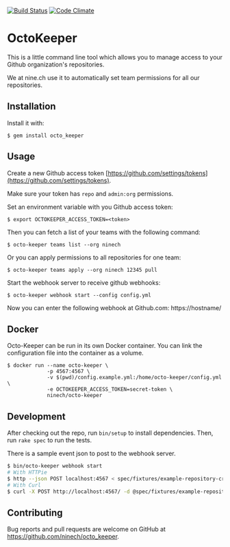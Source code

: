 [![Build Status](https://travis-ci.org/ninech/octo_keeper.svg?branch=master)](https://travis-ci.org/ninech/octo_keeper)
[![Code Climate](https://codeclimate.com/github/ninech/octo_keeper/badges/gpa.svg)](https://codeclimate.com/github/ninech/octo_keeper)

# OctoKeeper

This is a little command line tool which allows you to manage access to your Github organization's repositories.

We at nine.ch use it to automatically set team permissions for all our repositories.

## Installation

Install it with:

    $ gem install octo_keeper

## Usage

Create a new Github access token [https://github.com/settings/tokens](https://github.com/settings/tokens).

Make sure your token has `repo` and `admin:org` permissions.

Set an environment variable with you Github access token:

    $ export OCTOKEEPER_ACCESS_TOKEN=<token>

Then you can fetch a list of your teams with the following command:

    $ octo-keeper teams list --org ninech

Or you can apply permissions to all repositories for one team:

    $ octo-keeper teams apply --org ninech 12345 pull

Start the webhook server to receive github webhooks:

    $ octo-keeper webhook start --config config.yml

Now you can enter the following webhook at Github.com: https://hostname/

## Docker

Octo-Keeper can be run in its own Docker container. You can link the configuration file into the container as a volume.

    $ docker run --name octo-keeper \
                 -p 4567:4567 \
                 -v $(pwd)/config.example.yml:/home/octo-keeper/config.yml \
                 -e OCTOKEEPER_ACCESS_TOKEN=secret-token \
                 ninech/octo-keeper

## Development

After checking out the repo, run `bin/setup` to install dependencies. Then, run `rake spec` to run the tests.

There is a sample event json to post to the webhook server.

```sh
$ bin/octo-keeper webhook start
# With HTTPie
$ http --json POST localhost:4567 < spec/fixtures/example-repository-create-event.json
# With Curl
$ curl -X POST http://localhost:4567/ -d @spec/fixtures/example-repository-create-event --header "Content-Type: application/json"
```

## Contributing

Bug reports and pull requests are welcome on GitHub at https://github.com/ninech/octo_keeper.
